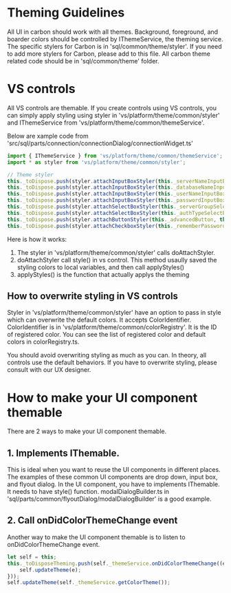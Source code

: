 # Theming Guidelines
All UI in carbon should work with all themes. Background, foreground, and boarder colors should be controlled by IThemeService, the theming service. The specific stylers for Carbon is in 'sql/common/theme/styler'. If you need to add more stylers for Carbon, please add to this file. All carbon theme related code should be in 'sql/common/theme' folder.

# VS controls
All VS controls are themable. If you create controls using VS controls, you can simply apply styling using styler in 'vs/platform/theme/common/styler' and IThemeService from 'vs/platform/theme/common/themeService'.

Below are xample code from 'src/sql/parts/connection/connectionDialog/connectionWidget.ts'

```javascript
import { IThemeService } from 'vs/platform/theme/common/themeService';
import * as styler from 'vs/platform/theme/common/styler';

// Theme styler
this._toDispose.push(styler.attachInputBoxStyler(this._serverNameInputBox, this._themeService));
this._toDispose.push(styler.attachInputBoxStyler(this._databaseNameInputBox, this._themeService));
this._toDispose.push(styler.attachInputBoxStyler(this._userNameInputBox, this._themeService));
this._toDispose.push(styler.attachInputBoxStyler(this._passwordInputBox, this._themeService));
this._toDispose.push(styler.attachSelectBoxStyler(this._serverGroupSelectBox, this._themeService));
this._toDispose.push(styler.attachSelectBoxStyler(this._authTypeSelectBox, this._themeService));
this._toDispose.push(styler.attachButtonStyler(this._advancedButton, this._themeService));
this._toDispose.push(styler.attachCheckboxStyler(this._rememberPasswordCheckBox, this._themeService));

```

Here is how it works:
1. The styler in 'vs/platform/theme/common/styler' calls doAttachStyler.
2. doAttachStyler call style() in vs control. This method usaully saved the styling colors to local variables, and then call applyStyles()
3. applyStyles() is the function that actually applys the theming

## How to overwrite styling in VS controls
Styler in 'vs/platform/theme/common/styler' have an option to pass in style which can overwrite the default colors. It accepts ColorIdentifier. ColorIdentifier is in 'vs/platform/theme/common/colorRegistry'. It is the ID of registered color. You can see the list of registered color and default colors in colorRegistry.ts.

You should avoid overwriting styling as much as you can. In theory, all controls use the default behaviors. If you have to overwrite styling, please consult with our UX designer.


# How to make your UI component themable

There are 2 ways to make your UI component themable.

## 1. Implements IThemable.
This is ideal when you want to reuse the UI components in different places. The examples of these common UI components are drop down, input box, and flyout dialog. In the UI component, you have to implements IThemable. It needs to have style() function. modalDialogBuilder.ts in 'sql/parts/common/flyoutDialog/modalDialogBuilder' is a good example.

## 2. Call onDidColorThemeChange event
Another way to make the UI component themable is to listen to onDidColorThemeChange event.

```javascript
let self = this;
this._toDisposeTheming.push(self._themeService.onDidColorThemeChange((e) => {
	self.updateTheme(e);
}));
self.updateTheme(self._themeService.getColorTheme());
```